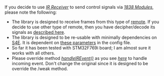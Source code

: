  If you decide to use *[IR Receiver](https://github.com/abusous2000/Struts4Embedded/tree/master/source/Controls/IRReceiver)* to send control signals via *[1838 Modules](https://www.aliexpress.com/i/4000516220084.html)*, please note the following:
   - The library is designed to receive frames from this type of [remote](https://www.aliexpress.com/item/1734458680.html). If you decide to use other type of remote, then you have decipher/decode its signals as [described here](https://www.playembedded.org/blog/ir-remote-and-stm32-using-chibios/).
   - The library is designed to be re-usable with minimally dependencies on [S4E](https://github.com/abusous2000/Struts4Embedded). It is dependent on [these parameters](https://github.com/abusous2000/MP3PlayerUsingSTM32F7/blob/master/cfg/stm32f769i_discovery/Strust4EmbeddedConf.h#L100) in the config file.
   - So far it has been tested with STM32F769i board; I am almost sure it works with all others.
   - Please override method *[handleIREvent()](https://github.com/abusous2000/Struts4Embedded/blob/master/source/Controls/IRReceiver/IRReceiver.c#L103)* as you see *[here](https://github.com/abusous2000/MP3PlayerUsingSTM32F7/blob/master/main.c#L227)* to handle incoming event. Don't change the original since it is designed to be override the /weak method.